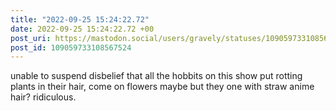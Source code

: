 ```yaml
---
title: "2022-09-25 15:24:22.72"
date: 2022-09-25 15:24:22.72 +00
post_uri: https://mastodon.social/users/gravely/statuses/109059733108567524
post_id: 109059733108567524
---
```

unable to suspend disbelief that all the hobbits on this show put rotting plants in their hair, come on flowers maybe but they one with straw anime hair? ridiculous.


